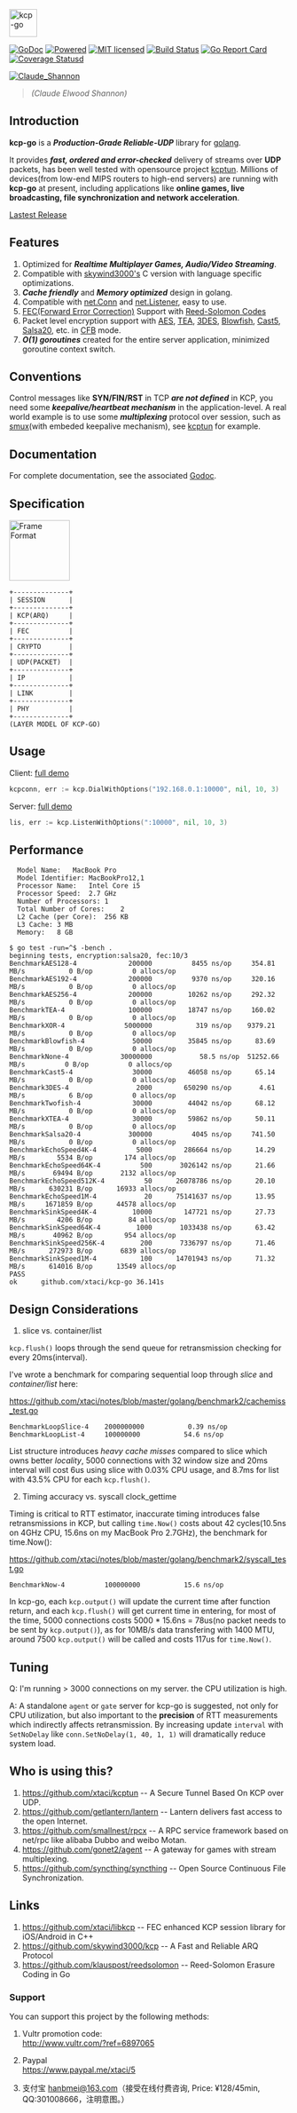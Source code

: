<img src="kcp-go.png" alt="kcp-go" height="50px" />


[![GoDoc][1]][2] [![Powered][9]][10] [![MIT licensed][11]][12] [![Build Status][3]][4] [![Go Report Card][5]][6] [![Coverage Statusd][7]][8]

[1]: https://godoc.org/github.com/xtaci/kcp-go?status.svg
[2]: https://godoc.org/github.com/xtaci/kcp-go
[3]: https://travis-ci.org/xtaci/kcp-go.svg?branch=master
[4]: https://travis-ci.org/xtaci/kcp-go
[5]: https://goreportcard.com/badge/github.com/xtaci/kcp-go
[6]: https://goreportcard.com/report/github.com/xtaci/kcp-go
[7]: https://codecov.io/gh/xtaci/kcp-go/branch/master/graph/badge.svg
[8]: https://codecov.io/gh/xtaci/kcp-go
[9]: https://img.shields.io/badge/KCP-Powered-blue.svg
[10]: https://github.com/skywind3000/kcp
[11]: https://img.shields.io/badge/license-MIT-blue.svg
[12]: LICENSE

[![Claude_Shannon](shannon.jpg)](https://en.wikipedia.org/wiki/Claude_Shannon)

> *(Claude Elwood Shannon)*

## Introduction

**kcp-go** is a ***Production-Grade Reliable-UDP*** library for [golang](https://golang.org/). 

It provides ***fast, ordered and error-checked*** delivery of streams over **UDP** packets, has been well tested with opensource project [kcptun](https://github.com/xtaci/kcptun). Millions of devices(from low-end MIPS routers to high-end servers) are running with **kcp-go** at present, including applications like **online games, live broadcasting, file synchronization and network acceleration**.

[Lastest Release](https://github.com/xtaci/kcp-go/releases)

## Features

1. Optimized for ***Realtime Multiplayer Games, Audio/Video Streaming***.
1. Compatible with [skywind3000's](https://github.com/skywind3000) C version with language specific optimizations.
1. ***Cache friendly*** and ***Memory optimized*** design in golang.
1. Compatible with [net.Conn](https://golang.org/pkg/net/#Conn) and [net.Listener](https://golang.org/pkg/net/#Listener), easy to use.
1. [FEC(Forward Error Correction)](https://en.wikipedia.org/wiki/Forward_error_correction) Support with [Reed-Solomon Codes](https://en.wikipedia.org/wiki/Reed%E2%80%93Solomon_error_correction)
1. Packet level encryption support with [AES](https://en.wikipedia.org/wiki/Advanced_Encryption_Standard), [TEA](https://en.wikipedia.org/wiki/Tiny_Encryption_Algorithm), [3DES](https://en.wikipedia.org/wiki/Triple_DES), [Blowfish](https://en.wikipedia.org/wiki/Blowfish_(cipher)), [Cast5](https://en.wikipedia.org/wiki/CAST-128), [Salsa20]( https://en.wikipedia.org/wiki/Salsa20), etc. in [CFB](https://en.wikipedia.org/wiki/Block_cipher_mode_of_operation#Cipher_Feedback_.28CFB.29) mode.
1. ***O(1) goroutines*** created for the entire server application, minimized goroutine context switch.

## Conventions

Control messages like **SYN/FIN/RST** in TCP ***are not defined*** in KCP, you need some ***keepalive/heartbeat mechanism*** in the application-level. A real world example is to use some ***multiplexing*** protocol over session, such as [smux](https://github.com/xtaci/smux)(with embeded keepalive mechanism), see [kcptun](https://github.com/xtaci/kcptun) for example.

## Documentation

For complete documentation, see the associated [Godoc](https://godoc.org/github.com/xtaci/kcp-go).

## Specification

<img src="frame.png" alt="Frame Format" height="109px" />

```
+--------------+
| SESSION      |
+--------------+
| KCP(ARQ)     |
+--------------+
| FEC          |
+--------------+
| CRYPTO       |
+--------------+
| UDP(PACKET)  |
+--------------+
| IP           |
+--------------+
| LINK         |
+--------------+
| PHY          |
+--------------+
(LAYER MODEL OF KCP-GO)
```


## Usage

Client:   [full demo](https://github.com/xtaci/kcptun/blob/master/client/main.go)
```go
kcpconn, err := kcp.DialWithOptions("192.168.0.1:10000", nil, 10, 3)
```
Server:   [full demo](https://github.com/xtaci/kcptun/blob/master/server/main.go)
```go
lis, err := kcp.ListenWithOptions(":10000", nil, 10, 3)
```

## Performance
```
  Model Name:	MacBook Pro
  Model Identifier:	MacBookPro12,1
  Processor Name:	Intel Core i5
  Processor Speed:	2.7 GHz
  Number of Processors:	1
  Total Number of Cores:	2
  L2 Cache (per Core):	256 KB
  L3 Cache:	3 MB
  Memory:	8 GB
```
```
$ go test -run=^$ -bench .
beginning tests, encryption:salsa20, fec:10/3
BenchmarkAES128-4          	  200000	      8455 ns/op	 354.81 MB/s	       0 B/op	       0 allocs/op
BenchmarkAES192-4          	  200000	      9370 ns/op	 320.16 MB/s	       0 B/op	       0 allocs/op
BenchmarkAES256-4          	  200000	     10262 ns/op	 292.32 MB/s	       0 B/op	       0 allocs/op
BenchmarkTEA-4             	  100000	     18747 ns/op	 160.02 MB/s	       0 B/op	       0 allocs/op
BenchmarkXOR-4             	 5000000	       319 ns/op	9379.21 MB/s	       0 B/op	       0 allocs/op
BenchmarkBlowfish-4        	   50000	     35845 ns/op	  83.69 MB/s	       0 B/op	       0 allocs/op
BenchmarkNone-4            	30000000	        58.5 ns/op	51252.66 MB/s	       0 B/op	       0 allocs/op
BenchmarkCast5-4           	   30000	     46058 ns/op	  65.14 MB/s	       0 B/op	       0 allocs/op
Benchmark3DES-4            	    2000	    650290 ns/op	   4.61 MB/s	       6 B/op	       0 allocs/op
BenchmarkTwofish-4         	   30000	     44042 ns/op	  68.12 MB/s	       0 B/op	       0 allocs/op
BenchmarkXTEA-4            	   30000	     59862 ns/op	  50.11 MB/s	       0 B/op	       0 allocs/op
BenchmarkSalsa20-4         	  300000	      4045 ns/op	 741.50 MB/s	       0 B/op	       0 allocs/op
BenchmarkEchoSpeed4K-4     	    5000	    286664 ns/op	  14.29 MB/s	    5534 B/op	     174 allocs/op
BenchmarkEchoSpeed64K-4    	     500	   3026142 ns/op	  21.66 MB/s	   69494 B/op	    2132 allocs/op
BenchmarkEchoSpeed512K-4   	      50	  26078786 ns/op	  20.10 MB/s	  630231 B/op	   16933 allocs/op
BenchmarkEchoSpeed1M-4     	      20	  75141637 ns/op	  13.95 MB/s	 1671859 B/op	   44578 allocs/op
BenchmarkSinkSpeed4K-4     	   10000	    147721 ns/op	  27.73 MB/s	    4206 B/op	      84 allocs/op
BenchmarkSinkSpeed64K-4    	    1000	   1033438 ns/op	  63.42 MB/s	   40962 B/op	     954 allocs/op
BenchmarkSinkSpeed256K-4   	     200	   7336797 ns/op	  71.46 MB/s	  272973 B/op	    6839 allocs/op
BenchmarkSinkSpeed1M-4     	     100	  14701943 ns/op	  71.32 MB/s	  614016 B/op	   13549 allocs/op
PASS
ok  	github.com/xtaci/kcp-go	36.141s
```

## Design Considerations

1. slice vs. container/list

`kcp.flush()` loops through the send queue for retransmission checking for every 20ms(interval).

I've wrote a benchmark for comparing sequential loop through *slice* and *container/list* here:

https://github.com/xtaci/notes/blob/master/golang/benchmark2/cachemiss_test.go

```
BenchmarkLoopSlice-4   	2000000000	         0.39 ns/op
BenchmarkLoopList-4    	100000000	        54.6 ns/op
```

List structure introduces *heavy cache misses* compared to slice which owns better *locality*, 5000 connections with 32 window size and 20ms interval will cost 6us using slice with 0.03% CPU usage, and 8.7ms for list with 43.5% CPU for each `kcp.flush()`.

2. Timing accuracy vs. syscall clock_gettime

Timing is critical to RTT estimator, inaccurate timing introduces false retransmissions in KCP, but calling `time.Now()` costs about 42 cycles(10.5ns on 4GHz CPU, 15.6ns on my MacBook Pro 2.7GHz), the benchmark for time.Now():

https://github.com/xtaci/notes/blob/master/golang/benchmark2/syscall_test.go

```
BenchmarkNow-4         	100000000	        15.6 ns/op
```

In kcp-go, each `kcp.output()` will update the current time after function return, and each `kcp.flush()` will get current time in entering, for most of the time, 5000 connections costs 5000 * 15.6ns = 78us(no packet needs to be sent by `kcp.output()`), as for 10MB/s data transfering with 1400 MTU, around 7500 `kcp.output()` will be called and costs 117us for `time.Now()`.


## Tuning

Q: I'm running > 3000 connections on my server. the CPU utilization is high.

A: A standalone `agent` or `gate` server for kcp-go is suggested, not only for CPU utilization, but also important to the **precision** of RTT measurements which indirectly affects retransmission. By increasing update `interval` with `SetNoDelay` like `conn.SetNoDelay(1, 40, 1, 1)` will dramatically reduce system load.

## Who is using this?

1. https://github.com/xtaci/kcptun -- A Secure Tunnel Based On KCP over UDP.
2. https://github.com/getlantern/lantern -- Lantern delivers fast access to the open Internet. 
3. https://github.com/smallnest/rpcx -- A RPC service framework based on net/rpc like alibaba Dubbo and weibo Motan.
4. https://github.com/gonet2/agent -- A gateway for games with stream multiplexing.
5. https://github.com/syncthing/syncthing -- Open Source Continuous File Synchronization.

## Links

1. https://github.com/xtaci/libkcp -- FEC enhanced KCP session library for iOS/Android in C++
2. https://github.com/skywind3000/kcp -- A Fast and Reliable ARQ Protocol
3. https://github.com/klauspost/reedsolomon -- Reed-Solomon Erasure Coding in Go

### Support

You can support this project by the following methods:

1. Vultr promotion code:     
http://www.vultr.com/?ref=6897065

2. Paypal    
https://www.paypal.me/xtaci/5

3. 支付宝
hanbmei@163.com（接受在线付费咨询, Price: ¥128/45min, QQ:301008666，注明意图。）
